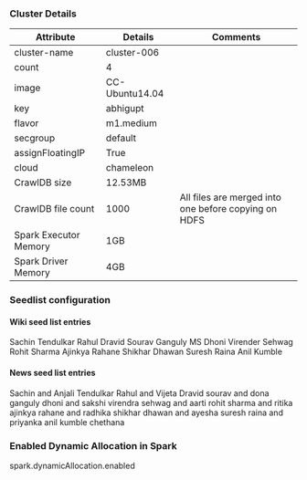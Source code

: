 ### Cluster Details

| Attribute | Details | Comments | 
| --- | --- | --- | 
|cluster-name|cluster-006| |
|count|4| |
|image|CC-Ubuntu14.04| |
|key|abhigupt| |
|flavor|m1.medium| |
|secgroup|default| |
|assignFloatingIP|True| |
|cloud|chameleon| |
|CrawlDB size|12.53MB| |
|CrawlDB file count|1000| All files are merged into one before copying on HDFS |
|Spark Executor Memory|1GB| |
|Spark Driver Memory|4GB| |




### Seedlist configuration

#### Wiki seed list entries

Sachin Tendulkar
Rahul Dravid
Sourav Ganguly
MS Dhoni
Virender Sehwag
Rohit Sharma
Ajinkya Rahane
Shikhar Dhawan
Suresh Raina
Anil Kumble

#### News seed list entries

Sachin and Anjali Tendulkar
Rahul and Vijeta Dravid
sourav and dona ganguly
dhoni and sakshi
virendra sehwag and aarti
rohit sharma and ritika
ajinkya rahane and radhika
shikhar dhawan and ayesha
suresh raina and priyanka
anil kumble chethana


### Enabled Dynamic Allocation in Spark ###
spark.dynamicAllocation.enabled

